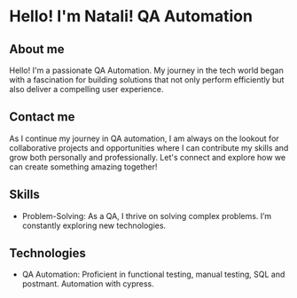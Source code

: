 # Hello! I'm Natali! QA Automation

## About me

Hello! I'm a passionate QA Automation. My journey in the tech world began with a fascination for building solutions that not only perform efficiently but also deliver a compelling user experience.

## Contact me

As I continue my journey in QA automation, I am always on the lookout for collaborative projects and opportunities where I can contribute my skills and grow both personally and professionally. Let's connect and explore how we can create something amazing together!


## Skills

- Problem-Solving: As a QA, I thrive on solving complex problems. I’m constantly exploring new technologies.


## Technologies

- QA Automation: Proficient in functional testing, manual testing, SQL and postmant. Automation with cypress.

